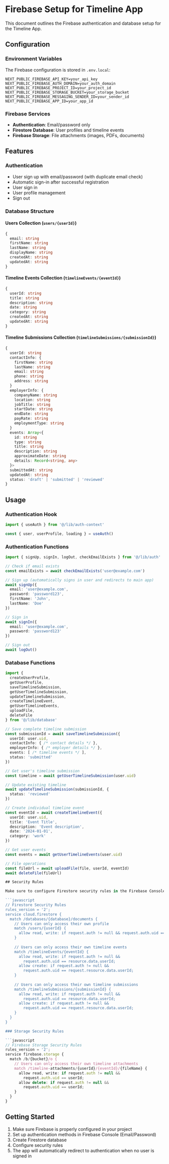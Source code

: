 # Firebase Setup for Timeline App

This document outlines the Firebase authentication and database setup for the Timeline App.

## Configuration

### Environment Variables
The Firebase configuration is stored in `.env.local`:

```
NEXT_PUBLIC_FIREBASE_API_KEY=your_api_key
NEXT_PUBLIC_FIREBASE_AUTH_DOMAIN=your_auth_domain
NEXT_PUBLIC_FIREBASE_PROJECT_ID=your_project_id
NEXT_PUBLIC_FIREBASE_STORAGE_BUCKET=your_storage_bucket
NEXT_PUBLIC_FIREBASE_MESSAGING_SENDER_ID=your_sender_id
NEXT_PUBLIC_FIREBASE_APP_ID=your_app_id
```

### Firebase Services
- **Authentication**: Email/password only
- **Firestore Database**: User profiles and timeline events
- **Firebase Storage**: File attachments (images, PDFs, documents)

## Features

### Authentication
- User sign up with email/password (with duplicate email check)
- Automatic sign-in after successful registration
- User sign in
- User profile management
- Sign out

### Database Structure

#### Users Collection (`users/{userId}`)
```typescript
{
  email: string
  firstName: string
  lastName: string
  displayName: string
  createdAt: string
  updatedAt: string
}
```

#### Timeline Events Collection (`timelineEvents/{eventId}`)
```typescript
{
  userId: string
  title: string
  description: string
  date: string
  category: string
  createdAt: string
  updatedAt: string
}
```

#### Timeline Submissions Collection (`timelineSubmissions/{submissionId}`)
```typescript
{
  userId: string
  contactInfo: {
    firstName: string
    lastName: string
    email: string
    phone: string
    address: string
  }
  employerInfo: {
    companyName: string
    location: string
    jobTitle: string
    startDate: string
    endDate: string
    payRate: string
    employmentType: string
  }
  events: Array<{
    id: string
    type: string
    title: string
    description: string
    approximateDate: string
    details: Record<string, any>
  }>
  submittedAt: string
  updatedAt: string
  status: 'draft' | 'submitted' | 'reviewed'
}
```

## Usage

### Authentication Hook
```typescript
import { useAuth } from '@/lib/auth-context'

const { user, userProfile, loading } = useAuth()
```

### Authentication Functions
```typescript
import { signUp, signIn, logOut, checkEmailExists } from '@/lib/auth'

// Check if email exists
const emailExists = await checkEmailExists('user@example.com')

// Sign up (automatically signs in user and redirects to main app)
await signUp({
  email: 'user@example.com',
  password: 'password123',
  firstName: 'John',
  lastName: 'Doe'
})

// Sign in
await signIn({
  email: 'user@example.com',
  password: 'password123'
})

// Sign out
await logOut()
```

### Database Functions
```typescript
import { 
  createUserProfile, 
  getUserProfile, 
  saveTimelineSubmission,
  getUserTimelineSubmission,
  updateTimelineSubmission,
  createTimelineEvent, 
  getUserTimelineEvents,
  uploadFile,
  deleteFile
} from '@/lib/database'

// Save complete timeline submission
const submissionId = await saveTimelineSubmission({
  userId: user.uid,
  contactInfo: { /* contact details */ },
  employerInfo: { /* employer details */ },
  events: [ /* timeline events */ ],
  status: 'submitted'
})

// Get user's timeline submission
const timeline = await getUserTimelineSubmission(user.uid)

// Update existing timeline
await updateTimelineSubmission(submissionId, {
  status: 'reviewed'
})

// Create individual timeline event
const eventId = await createTimelineEvent({
  userId: user.uid,
  title: 'Event Title',
  description: 'Event description',
  date: '2024-01-01',
  category: 'work'
})

// Get user events
const events = await getUserTimelineEvents(user.uid)

// File operations
const fileUrl = await uploadFile(file, userId, eventId)
await deleteFile(fileUrl)

## Security Rules

Make sure to configure Firestore security rules in the Firebase Console:

```javascript
// Firestore Security Rules
rules_version = '2';
service cloud.firestore {
  match /databases/{database}/documents {
    // Users can only access their own profile
    match /users/{userId} {
      allow read, write: if request.auth != null && request.auth.uid == userId;
    }
    
    // Users can only access their own timeline events
    match /timelineEvents/{eventId} {
      allow read, write: if request.auth != null && 
        request.auth.uid == resource.data.userId;
      allow create: if request.auth != null && 
        request.auth.uid == request.resource.data.userId;
    }
    
    // Users can only access their own timeline submissions
    match /timelineSubmissions/{submissionId} {
      allow read, write: if request.auth != null && 
        request.auth.uid == resource.data.userId;
      allow create: if request.auth != null && 
        request.auth.uid == request.resource.data.userId;
    }
  }
}

### Storage Security Rules

```javascript
// Firebase Storage Security Rules
rules_version = '2';
service firebase.storage {
  match /b/{bucket}/o {
    // Users can only access their own timeline attachments
    match /timeline-attachments/{userId}/{eventId}/{fileName} {
      allow read, write: if request.auth != null && 
        request.auth.uid == userId;
      allow delete: if request.auth != null && 
        request.auth.uid == userId;
    }
  }
}
```

## Getting Started

1. Make sure Firebase is properly configured in your project
2. Set up authentication methods in Firebase Console (Email/Password)
3. Create Firestore database
4. Configure security rules
5. The app will automatically redirect to authentication when no user is signed in
